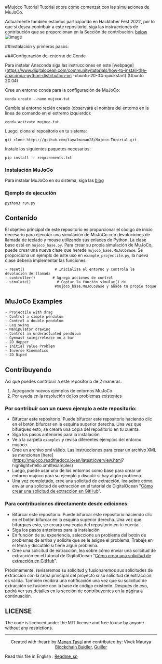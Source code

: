 #Mujoco Tutorial
Tutorial sobre cómo comenzar con las simulaciones de MuJoCo.

Actualmente también estamos participando en Hacktober Fest 2022, por lo que si desea contribuir a este repositorio, siga las instrucciones de contribución que se 
proporcionan en la Sección de contribución.
[below](https://github.com/tayalmanan28/MuJoCo-Tutorial/blob/main/README.md#contributing)
![image](https://user-images.githubusercontent.com/42448031/193699422-a75d4807-e7ab-456a-9f57-e82195647c3b.png)

##Instalación y primeros pasos:

###Configuración del entorno de Conda

Para instalar Anaconda siga las instrucciones en este [webpage](https://www.digitalocean.com/community/tutorials/how-to-install-the-anaconda-python-distribution-on
-ubuntu-20-04-quickstart) (Ubuntu 20.04)

Cree un entorno conda para la configuración de MuJoCo:
```
conda create --name mujoco-tut  
```
Cambie al entorno recién creado (observará el nombre del entorno en la línea de comando en el extremo izquierdo):
```
conda activate mujoco-tut  
```
Luego, clona el repositorio en tu sistema:
```
git clone https://github.com/tayalmanan28/Mujoco-Tutorial.git
```
Instale los siguientes paquetes necesarios:
```
pip install -r requirements.txt
```

### Instalación MuJoCo

Para instalar MuJoCo en su sistema, siga las [blog](https://tayalmanan28.github.io/my_blogs/mujoco/simulations/robotics/2022/01/21/MuJoCo.html)

### Ejemplo de ejecución

``` python3 run.py ```

## Contenido
El objetivo principal de este repositorio es proporcionar el código de inicio necesario para ejecutar una simulación de MuJoCo con devoluciones de llamada de
teclado y mouse utilizando sus enlaces de Python. La clase base está en `mujoco_base.py`. Para crear su propia simulación de MuJoCo, puede crear una nueva 
clase que herede `mujoco_base.MuJoCoBase`. Se proporciona un ejemplo de este uso en `example_projectile.py`, la nueva clase debería implementar las funciones


```[Python]
- reset()              # Inicializa el entorno y controla la devolución de llamada
- controller()        # Agrega acciones de control
- simulate()            # Copiar la función simular() de
                       #mujoco_base.MuJoCoBase y añade tu propio toque
```
## MuJoCo Examples


```[Markdown]
- Projectile with drag
- Control a simple pendulum
- Control a double pendulum
- Leg swing
- Manipulator drawing
- Control an underactuated pendulum
- Gymnast swing/release on a bar
- 2D Hopper
- Initial Value Problem
- Inverse Kinematics
- 2D Biped
```

## Contribuyendo

Así que puedes contribuir a este repositorio de 2 maneras:
1. Agregando nuevos ejemplos de entornos MuJoCo
2. Por ayuda en la resolución de los problemas existentes


### Por contribuir con un nuevo ejemplo a este repositorio:

- Bifurcar este repositorio. Puede bifurcar este repositorio haciendo clic en el botón bifurcar en la esquina superior derecha. Una vez que bifurques esto,
se creará una copia del repositorio en tu cuenta.
- Siga los pasos anteriores para la instalación
- Ve a la carpeta `examples` y revisa diferentes ejemplos del entorno mujoco.
- Cree un archivo xml válido. Las instrucciones para crear un archivo XML se mencionan [here](https://mujoco.readthedocs.io/en/latest/overview.html?
highlight=hello.xml#examples)
- Luego, puede usar uno de los entornos como base para crear un entorno mujoco para su ejemplo y discutir si hay algún problema.
- Una vez completado, cree una solicitud de extracción, lea sobre cómo enviar una solicitud de extracción en el tutorial de DigitalOcean "[Cómo crear una solicitud
de extracción en GitHub](https://www.digitalocean.com/community/tutorials/how-to-create-a-pull-request-on-github)".

### Para contribuciones directamente desde ediciones:

- Bifurcar este repositorio. Puede bifurcar este repositorio haciendo clic en el botón bifurcar en la esquina superior derecha. Una vez que bifurques esto, 
se creará una copia del repositorio en tu cuenta.
- Siga los pasos anteriores para la instalación
- En función de su experiencia, seleccione un problema del botón de problemas de arriba y solicite que se le asigne el problema. Trabaje en el tema y discútalo
si tiene algún problema.
- Cree una solicitud de extracción, lea sobre cómo enviar una solicitud de extracción en el tutorial de DigitalOcean "[Cómo crear una solicitud de extracción
en GitHub](https://www.digitalocean.com/community/tutorials/how-to-create-a-pull-request-on-github)".

Próximamente, revisaremos su solicitud y fusionaremos sus solicitudes de extracción con la rama principal del proyecto si su solicitud de extracción es válida.
También recibirá una notificación una vez que su solicitud de extracción se fusione con la base de código existente. Después de eso, podrá ver sus detalles en 
la sección de contribuyentes en la página a continuación.

## LICENSE

The code is licenced under the MIT license and free to use by anyone without any restrictions.
***

<p align='center'>Created with :heart: by <a href="https://github.com/tayalmanan28">Manan Tayal</a> and contributed by: Vivek Maurya<br>
<a href="https://github.com/bchainbuidler">Blockchain Buidler</a>,
<a href="https://github.com/Guillermo">Guiller</a>

Read this file in English : [Readme_sp](https://github.com/tayalmanan28/MuJoCo-Tutorial/blob/main/README.md)

